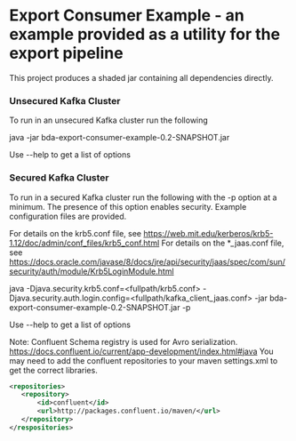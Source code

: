 # Export Consumer Example - an example provided as a utility for the export pipeline

This project produces a shaded jar containing all dependencies directly.

### Unsecured Kafka Cluster
To run in an unsecured Kafka cluster run the following

java -jar bda-export-consumer-example-0.2-SNAPSHOT.jar

Use --help to get a list of options

### Secured Kafka Cluster
To run in a secured Kafka cluster run the following with the -p option at a minimum.  The presence of this option enables security.  Example configuration files are provided.

For details on the krb5.conf file, see https://web.mit.edu/kerberos/krb5-1.12/doc/admin/conf_files/krb5_conf.html
For details on the *_jaas.conf file, see https://docs.oracle.com/javase/8/docs/jre/api/security/jaas/spec/com/sun/security/auth/module/Krb5LoginModule.html

java -Djava.security.krb5.conf=<fullpath/krb5.conf> -Djava.security.auth.login.config=<fullpath/kafka_client_jaas.conf> -jar bda-export-consumer-example-0.2-SNAPSHOT.jar -p <truststorepass>

Use --help to get a list of options

Note:
 Confluent Schema registry is used for Avro serialization. https://docs.confluent.io/current/app-development/index.html#java
 You may need to add the confluent repositories to your maven settings.xml to get the correct libraries.
 
 ```xml
 <repositories>
    <repository>
        <id>confluent</id>
        <url>http://packages.confluent.io/maven/</url>
    </repository>
 </respositories>
 ```
 
 